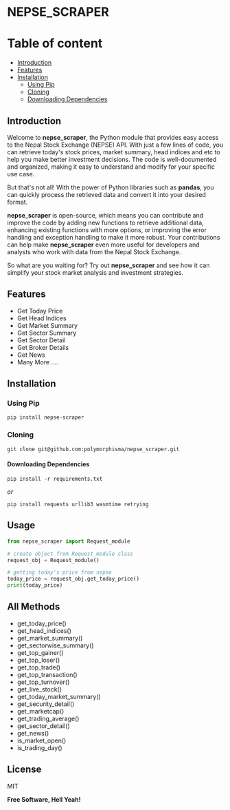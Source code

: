 # NEPSE_SCRAPER

# Table of content
- [Introduction](#introduction)
- [Features](#features)
- [Installation](#installation)
   - [Using Pip](#using-pip)
   - [Cloning](#cloning)
    - [Downloading Dependencies](#downloading-dependencies)


## Introduction
Welcome to **nepse_scraper**, the Python module that provides easy access to the Nepal Stock Exchange (NEPSE) API. With just a few lines of code, you can retrieve today's stock prices, market summary, head indices and etc to help you make better investment decisions. The code is well-documented and organized, making it easy to understand and modify for your specific use case.

But that's not all! With the power of Python libraries such as **pandas**, you can quickly process the retrieved data and convert it into your desired format.

**nepse_scraper** is open-source, which means you can contribute and improve the code by adding new functions to retrieve additional data, enhancing existing functions with more options, or improving the error handling and exception handling to make it more robust. Your contributions can help make **nepse_scraper** even more useful for developers and analysts who work with data from the Nepal Stock Exchange.

So what are you waiting for? Try out **nepse_scraper** and see how it can simplify your stock market analysis and investment strategies.


## Features
- Get Today Price
- Get Head Indices
- Get Market Summary
- Get Sector Summary
- Get Sector Detail
- Get Broker Details
- Get News
- Many More ....
<!-- - Get Top Gainer
- Get Top Loser
- Get Top Trade
- Get Top Transaction
- Get Top Turnover
- Get Today Market Summary
- Get Security Detail
- Get Marketcap
- Get Trading Average -->


## Installation

### Using Pip
```
pip install nepse-scraper
```
### Cloning 

```
git clone git@github.com:polymorphisma/nepse_scraper.git
```
#### Downloading Dependencies
```
pip install -r requirements.txt
```

_or_ 


```
pip install requests urllib3 wasmtime retrying
```

## Usage
```py
from nepse_scraper import Request_module

# create object from Request_module class
request_obj = Request_module()

# getting today's price from nepse
today_price = request_obj.get_today_price()
print(today_price)
```


## All Methods
- get_today_price() 
- get_head_indices() 
- get_market_summary()
- get_sectorwise_summary()
- get_top_gainer() 
- get_top_loser() 
- get_top_trade() 
- get_top_transaction()
- get_top_turnover() 
- get_live_stock()
- get_today_market_summary()
- get_security_detail()
- get_marketcap()
- get_trading_average()
- get_sector_detail()
- get_news()
- is_market_open()
- is_trading_day()


## License

MIT

**Free Software, Hell Yeah!**
